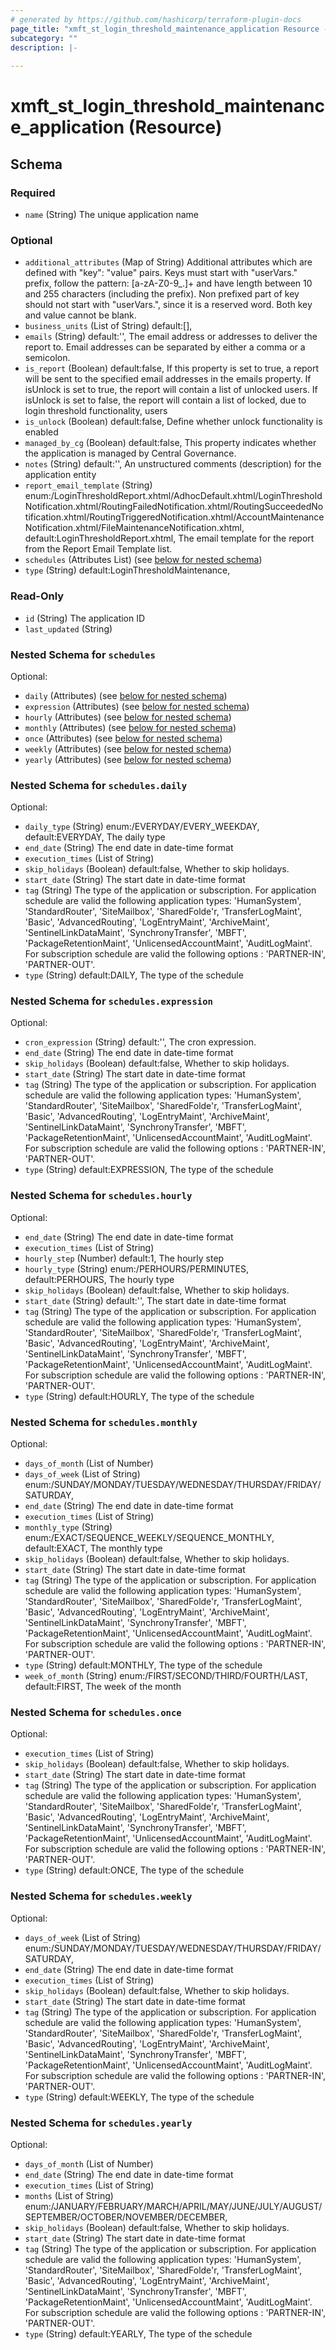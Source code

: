 ```yaml
---
# generated by https://github.com/hashicorp/terraform-plugin-docs
page_title: "xmft_st_login_threshold_maintenance_application Resource - xmft"
subcategory: ""
description: |-
  
---
```


# xmft_st_login_threshold_maintenance_application (Resource)





<!-- schema generated by tfplugindocs -->
## Schema

### Required

- `name` (String) The unique application name

### Optional

- `additional_attributes` (Map of String) Additional attributes which are defined with "key": "value" pairs. Keys must start with "userVars." prefix, follow the pattern: [a-zA-Z0-9_.]+
and have length between 10 and 255 characters (including the prefix). Non prefixed part of key should not start with "userVars.", since it is
a reserved word. Both key and value cannot be blank.
- `business_units` (List of String) default:[], <nil>
- `emails` (String) default:'', The email address or addresses to deliver the report to. Email addresses can be separated by either a comma or a semicolon.
- `is_report` (Boolean) default:false, If this property is set to true, a report will be sent to the specified email addresses in the emails property. If isUnlock is set to true, the report will contain a list of unlocked users. If isUnlock is set to false, the report will contain a list of locked, due to login threshold functionality, users
- `is_unlock` (Boolean) default:false, Define whether unlock functionality is enabled
- `managed_by_cg` (Boolean) default:false, This property indicates whether the application is managed by Central Governance.
- `notes` (String) default:'', An unstructured comments (description) for the application entity
- `report_email_template` (String) enum:/LoginThresholdReport.xhtml/AdhocDefault.xhtml/LoginThresholdNotification.xhtml/RoutingFailedNotification.xhtml/RoutingSucceededNotification.xhtml/RoutingTriggeredNotification.xhtml/AccountMaintenanceNotification.xhtml/FileMaintenanceNotification.xhtml, default:LoginThresholdReport.xhtml, The email template for the report from the Report Email Template list.
- `schedules` (Attributes List) (see [below for nested schema](#nestedatt--schedules))
- `type` (String) default:LoginThresholdMaintenance, <nil>

### Read-Only

- `id` (String) The application ID
- `last_updated` (String)

<a id="nestedatt--schedules"></a>
### Nested Schema for `schedules`

Optional:

- `daily` (Attributes) (see [below for nested schema](#nestedatt--schedules--daily))
- `expression` (Attributes) (see [below for nested schema](#nestedatt--schedules--expression))
- `hourly` (Attributes) (see [below for nested schema](#nestedatt--schedules--hourly))
- `monthly` (Attributes) (see [below for nested schema](#nestedatt--schedules--monthly))
- `once` (Attributes) (see [below for nested schema](#nestedatt--schedules--once))
- `weekly` (Attributes) (see [below for nested schema](#nestedatt--schedules--weekly))
- `yearly` (Attributes) (see [below for nested schema](#nestedatt--schedules--yearly))

<a id="nestedatt--schedules--daily"></a>
### Nested Schema for `schedules.daily`

Optional:

- `daily_type` (String) enum:/EVERYDAY/EVERY_WEEKDAY, default:EVERYDAY, The daily type
- `end_date` (String) The end date in date-time format
- `execution_times` (List of String) <nil>
- `skip_holidays` (Boolean) default:false, Whether to skip holidays.
- `start_date` (String) The start date in date-time format
- `tag` (String) The type of the application or subscription. 
For application schedule are valid the following application types: 'HumanSystem', 'StandardRouter', 'SiteMailbox', 'SharedFolde'r, 'TransferLogMaint', 'Basic', 'AdvancedRouting', 'LogEntryMaint', 'ArchiveMaint', 'SentinelLinkDataMaint', 'SynchronyTransfer', 'MBFT', 'PackageRetentionMaint', 'UnlicensedAccountMaint', 'AuditLogMaint'. 
For subscription schedule are valid the following options : 'PARTNER-IN', 'PARTNER-OUT'.
- `type` (String) default:DAILY, The type of the schedule


<a id="nestedatt--schedules--expression"></a>
### Nested Schema for `schedules.expression`

Optional:

- `cron_expression` (String) default:'', The cron expression.
- `end_date` (String) The end date in date-time format
- `skip_holidays` (Boolean) default:false, Whether to skip holidays.
- `start_date` (String) The start date in date-time format
- `tag` (String) The type of the application or subscription. 
For application schedule are valid the following application types: 'HumanSystem', 'StandardRouter', 'SiteMailbox', 'SharedFolde'r, 'TransferLogMaint', 'Basic', 'AdvancedRouting', 'LogEntryMaint', 'ArchiveMaint', 'SentinelLinkDataMaint', 'SynchronyTransfer', 'MBFT', 'PackageRetentionMaint', 'UnlicensedAccountMaint', 'AuditLogMaint'. 
For subscription schedule are valid the following options : 'PARTNER-IN', 'PARTNER-OUT'.
- `type` (String) default:EXPRESSION, The type of the schedule


<a id="nestedatt--schedules--hourly"></a>
### Nested Schema for `schedules.hourly`

Optional:

- `end_date` (String) The end date in date-time format
- `execution_times` (List of String) <nil>
- `hourly_step` (Number) default:1, The hourly step
- `hourly_type` (String) enum:/PERHOURS/PERMINUTES, default:PERHOURS, The hourly type
- `skip_holidays` (Boolean) default:false, Whether to skip holidays.
- `start_date` (String) default:'', The start date in date-time format
- `tag` (String) The type of the application or subscription. 
For application schedule are valid the following application types: 'HumanSystem', 'StandardRouter', 'SiteMailbox', 'SharedFolde'r, 'TransferLogMaint', 'Basic', 'AdvancedRouting', 'LogEntryMaint', 'ArchiveMaint', 'SentinelLinkDataMaint', 'SynchronyTransfer', 'MBFT', 'PackageRetentionMaint', 'UnlicensedAccountMaint', 'AuditLogMaint'. 
For subscription schedule are valid the following options : 'PARTNER-IN', 'PARTNER-OUT'.
- `type` (String) default:HOURLY, The type of the schedule


<a id="nestedatt--schedules--monthly"></a>
### Nested Schema for `schedules.monthly`

Optional:

- `days_of_month` (List of Number)
- `days_of_week` (List of String) enum:/SUNDAY/MONDAY/TUESDAY/WEDNESDAY/THURSDAY/FRIDAY/SATURDAY, <nil>
- `end_date` (String) The end date in date-time format
- `execution_times` (List of String) <nil>
- `monthly_type` (String) enum:/EXACT/SEQUENCE_WEEKLY/SEQUENCE_MONTHLY, default:EXACT, The monthly type
- `skip_holidays` (Boolean) default:false, Whether to skip holidays.
- `start_date` (String) The start date in date-time format
- `tag` (String) The type of the application or subscription. 
For application schedule are valid the following application types: 'HumanSystem', 'StandardRouter', 'SiteMailbox', 'SharedFolde'r, 'TransferLogMaint', 'Basic', 'AdvancedRouting', 'LogEntryMaint', 'ArchiveMaint', 'SentinelLinkDataMaint', 'SynchronyTransfer', 'MBFT', 'PackageRetentionMaint', 'UnlicensedAccountMaint', 'AuditLogMaint'. 
For subscription schedule are valid the following options : 'PARTNER-IN', 'PARTNER-OUT'.
- `type` (String) default:MONTHLY, The type of the schedule
- `week_of_month` (String) enum:/FIRST/SECOND/THIRD/FOURTH/LAST, default:FIRST, The week of the month


<a id="nestedatt--schedules--once"></a>
### Nested Schema for `schedules.once`

Optional:

- `execution_times` (List of String) <nil>
- `skip_holidays` (Boolean) default:false, Whether to skip holidays.
- `start_date` (String) The start date in date-time format
- `tag` (String) The type of the application or subscription. 
For application schedule are valid the following application types: 'HumanSystem', 'StandardRouter', 'SiteMailbox', 'SharedFolde'r, 'TransferLogMaint', 'Basic', 'AdvancedRouting', 'LogEntryMaint', 'ArchiveMaint', 'SentinelLinkDataMaint', 'SynchronyTransfer', 'MBFT', 'PackageRetentionMaint', 'UnlicensedAccountMaint', 'AuditLogMaint'. 
For subscription schedule are valid the following options : 'PARTNER-IN', 'PARTNER-OUT'.
- `type` (String) default:ONCE, The type of the schedule


<a id="nestedatt--schedules--weekly"></a>
### Nested Schema for `schedules.weekly`

Optional:

- `days_of_week` (List of String) enum:/SUNDAY/MONDAY/TUESDAY/WEDNESDAY/THURSDAY/FRIDAY/SATURDAY, <nil>
- `end_date` (String) The end date in date-time format
- `execution_times` (List of String) <nil>
- `skip_holidays` (Boolean) default:false, Whether to skip holidays.
- `start_date` (String) The start date in date-time format
- `tag` (String) The type of the application or subscription. 
For application schedule are valid the following application types: 'HumanSystem', 'StandardRouter', 'SiteMailbox', 'SharedFolde'r, 'TransferLogMaint', 'Basic', 'AdvancedRouting', 'LogEntryMaint', 'ArchiveMaint', 'SentinelLinkDataMaint', 'SynchronyTransfer', 'MBFT', 'PackageRetentionMaint', 'UnlicensedAccountMaint', 'AuditLogMaint'. 
For subscription schedule are valid the following options : 'PARTNER-IN', 'PARTNER-OUT'.
- `type` (String) default:WEEKLY, The type of the schedule


<a id="nestedatt--schedules--yearly"></a>
### Nested Schema for `schedules.yearly`

Optional:

- `days_of_month` (List of Number)
- `end_date` (String) The end date in date-time format
- `execution_times` (List of String) <nil>
- `months` (List of String) enum:/JANUARY/FEBRUARY/MARCH/APRIL/MAY/JUNE/JULY/AUGUST/SEPTEMBER/OCTOBER/NOVEMBER/DECEMBER, <nil>
- `skip_holidays` (Boolean) default:false, Whether to skip holidays.
- `start_date` (String) The start date in date-time format
- `tag` (String) The type of the application or subscription. 
For application schedule are valid the following application types: 'HumanSystem', 'StandardRouter', 'SiteMailbox', 'SharedFolde'r, 'TransferLogMaint', 'Basic', 'AdvancedRouting', 'LogEntryMaint', 'ArchiveMaint', 'SentinelLinkDataMaint', 'SynchronyTransfer', 'MBFT', 'PackageRetentionMaint', 'UnlicensedAccountMaint', 'AuditLogMaint'. 
For subscription schedule are valid the following options : 'PARTNER-IN', 'PARTNER-OUT'.
- `type` (String) default:YEARLY, The type of the schedule
